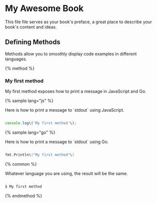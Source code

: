 # My Awesome Book

This file file serves as your book's preface, a great place to describe your book's content and ideas.



## Defining Methods



Methods allow you to smoothly display code examples in different languages.



{% method %}

### My first method


My first method exposes how to print a message in JavaScript and Go.


{% sample lang="js" %}

Here is how to print a message to \`stdout\` using JavaScript.


```js

console.log\('My first method'\);

```


{% sample lang="go" %}

Here is how to print a message to \`stdout\` using Go.



```go

fmt.Println\("My first method"\)

```


{% common %}

Whatever language you are using, the result will be the same.


```bash

$ My first method

```

{% endmethod %}

